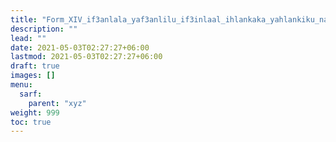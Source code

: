 ```yaml
---
title: "Form_XIV_if3anlala_yaf3anlilu_if3inlaal_ihlankaka_yahlankiku_naqis"
description: ""
lead: ""
date: 2021-05-03T02:27:27+06:00
lastmod: 2021-05-03T02:27:27+06:00
draft: true
images: []
menu: 
  sarf:
    parent: "xyz"
weight: 999
toc: true
---
```



